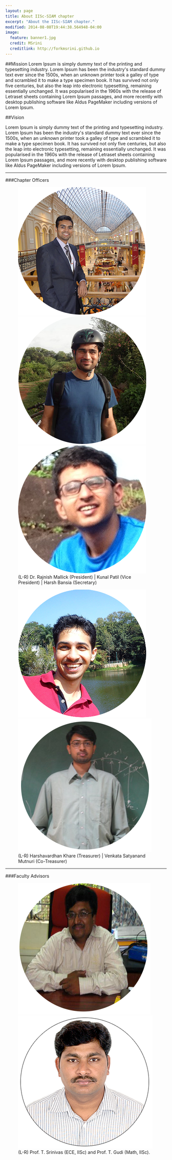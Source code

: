 ```yaml
---
layout: page
title: About IISc-SIAM chapter
excerpt: "About the IISc-SIAM chapter."
modified: 2014-08-08T19:44:38.564948-04:00
image:
  feature: banner1.jpg
  credit: MSrini
  creditlink: http://forkmsrini.github.io
---
```


##Mission
Lorem Ipsum is simply dummy text of the printing and typesetting industry. Lorem Ipsum has been the industry's standard dummy text ever since the 1500s, when an unknown printer took a galley of type and scrambled it to make a type specimen book. It has survived not only five centuries, but also the leap into electronic typesetting, remaining essentially unchanged. It was popularised in the 1960s with the release of Letraset sheets containing Lorem Ipsum passages, and more recently with desktop publishing software like Aldus PageMaker including versions of Lorem Ipsum.

##Vision

Lorem Ipsum is simply dummy text of the printing and typesetting industry. Lorem Ipsum has been the industry's standard dummy text ever since the 1500s, when an unknown printer took a galley of type and scrambled it to make a type specimen book. It has survived not only five centuries, but also the leap into electronic typesetting, remaining essentially unchanged. It was popularised in the 1960s with the release of Letraset sheets containing Lorem Ipsum passages, and more recently with desktop publishing software like Aldus PageMaker including versions of Lorem Ipsum.


<hr/>

<!-- |:--------|:-------:|--------:|
| <a href=''><img src='bio-photo.jpg' width='100' border='0'></a> <br/>FirstName LastName  | <a href=''><img src='bio-photo.jpg' width='100' border='0'></a><br/> FirstName LastName  | <a href=''><img src='bio-photo.jpg' width='100' border='0'></a><br/>  FirstName LastName |
| <a href=''><img src='bio-photo.jpg' width='100' border='0'></a><br/>  FirstName LastName   | <a href=''><img src='bio-photo.jpg' width='100' border='0'></a><br/>  FirstName LastName   | <a href=''><img src='bio-photo.jpg' width='100' border='0'></a><br/>  FirstName LastName   |
| <a href=''><img src='bio-photo.jpg' width='100' border='0'></a><br/>  FirstName LastName   | <a href=''><img src='bio-photo.jpg' width='100' border='0'></a><br/>  FirstName LastName   | <a href=''><img src='bio-photo.jpg' width='100' border='0'></a><br/>  FirstName LastName   |
| <a href=''><img src='bio-photo.jpg' width='100' border='0'></a><br/>  FirstName LastName   | <a href=''><img src='bio-photo.jpg' width='100' border='0'></a><br/>  FirstName LastName   | <a href=''><img src='bio-photo.jpg' width='100' border='0'></a><br/>  FirstName LastName   |
|=====
{: rules="groups"} -->

###Chapter Officers
<figure class="third">
	<a href="/images/rajnish.png"><img src="/images/rajnish.png" alt="image"></a>
	<a href="/images/kunal.png"><img src="/images/kunal.png" alt="image"></a>
	<a href="/images/harsh.png"><img src="/images/harsh.png" alt="image"></a>
<figcaption>(L-R) Dr. Rajnish Mallick (President) | Kunal Patil (Vice President) | Harsh Bansia (Secretary)</figcaption> 
</figure>
<figure class="third">
	<a href="/images/harshKhare.png"><img src="/images/harshKhare.png" alt="image"></a>
	<a href="/images/venkat.png"><img src="/images/venkat.png" alt="image"></a>
<figcaption>(L-R) Harshavardhan Khare (Treasurer) | Venkata Satyanand Mutnuri (Co-Treasurer) </figcaption>
</figure>
<!--<figure class="third">
	<a href="http://placehold.it/1200x600.jpg"><img src="/images/harshKhare.png" alt="image"></a>
	<a href="http://placehold.it/1200x600.jpg"><img src="/images/harshKhare.png" alt="image"></a>
	<a href="http://placehold.it/1200x600.jpg"><img src="/images/harshKhare.png" alt="image"></a>
	<figcaption>Execom Members.</figcaption>
</figure>-->

<hr/>

###Faculty Advisors
<figure class="half">
	<a href="http://www.ece.iisc.ernet.in/~tsrinu/" target="_blank"><img src="/images/ts.png" alt="image"></a>
	<a href="http://math.iisc.ernet.in/~gudi/" target="_blank"><img src="/images/tgudi.png" alt="image"></a>
	<figcaption>(L-R) Prof. T. Srinivas (ECE, IISc) and Prof. T. Gudi (Math, IISc).</figcaption>
</figure>